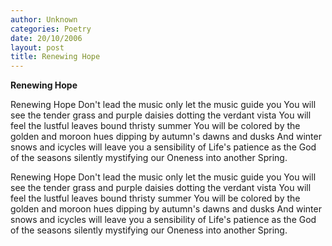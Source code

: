 ```yaml
---
author: Unknown
categories: Poetry
date: 20/10/2006
layout: post
title: Renewing Hope
---
```


**Renewing Hope**

Renewing Hope
Don't lead the music
only let the music guide you
You will see the tender grass and purple daisies
dotting the verdant vista
You will feel the lustful leaves bound thristy summer
You will be colored by the golden and moroon hues
dipping by autumn's dawns and dusks
And winter snows and icycles
will leave you a sensibility of Life's patience
     as the God of the seasons
     silently mystifying our
     Oneness
     into another Spring.

Renewing Hope
Don't lead the music
only let the music guide you
You will see the tender grass and purple daisies
dotting the verdant vista
You will feel the lustful leaves bound thristy summer
You will be colored by the golden and moroon hues
dipping by autumn's dawns and dusks
And winter snows and icycles
will leave you a sensibility of Life's patience
     as the God of the seasons
     silently mystifying our
     Oneness
     into another Spring.
